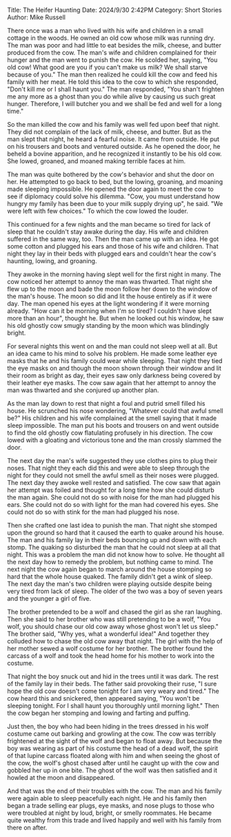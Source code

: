 Title: The Heifer Haunting
Date: 2024/9/30 2:42PM
Category: Short Stories
Author: Mike Russell

There once was a man who lived with his wife and children in a small cottage in the woods. He owned an old cow whose milk was running dry. The man was poor and had little to eat besides the milk, cheese, and butter produced from the cow. The man's wife and children complained for their hunger and the man went to punish the cow. He scolded her, saying, "You old cow! What good are you if you can't make us milk? We shall starve because of you." The man then realized he could kill the cow and feed his family with her meat. He told this idea to the cow to which she responded, "Don't kill me or I shall haunt you." The man responded, "You shan't frighten me any more as a ghost than you do while alive by causing us such great hunger. Therefore, I will butcher you and we shall be fed and well for a long time."

So the man killed the cow and his family was well fed upon beef that night. They did not complain of the lack of milk, cheese, and butter. But as the man slept that night, he heard a fearful noise. It came from outside. He put on his trousers and boots and ventured outside. As he opened the door, he beheld a bovine apparition, and he recognized it instantly to be his old cow. She lowed, groaned, and moaned making terrible faces at him.

The man was quite bothered by the cow's behavior and shut the door on her. He attempted to go back to bed, but the lowing, groaning, and moaning made sleeping impossible. He opened the door again to meet the cow to see if diplomacy could solve his dilemma. "Cow, you must understand how hungry my family has been due to your milk supply drying up", he said. "We were left with few choices." To which the cow lowed the louder.

This continued for a few nights and the man became so tired for lack of sleep that he couldn't stay awake during the day. His wife and children suffered in the same way, too. Then the man came up with an idea. He got some cotton and plugged his ears and those of his wife and children. That night they lay in their beds with plugged ears and couldn't hear the cow's haunting, lowing, and groaning.

They awoke in the morning having slept well for the first night in many. The cow noticed her attempt to annoy the man was thwarted. That night she flew up to the moon and bade the moon follow her down to the window of the man's house. The moon so did and lit the house entirely as if it were day. The man opened his eyes at the light wondering if it were morning already. "How can it be morning when I'm so tired? I couldn't have slept more than an hour", thought he. But when he looked out his window, he saw his old ghostly cow smugly standing by the moon which was blindingly bright.

For several nights this went on and the man could not sleep well at all. But an idea came to his mind to solve his problem. He made some leather eye masks that he and his family could wear while sleeping. That night they tied the eye masks on and though the moon shown through their window and lit their room as bright as day, their eyes saw only darkness being covered by their leather eye masks. The cow saw again that her attempt to annoy the man was thwarted and she conjured up another plan.

As the man lay down to rest that night a foul and putrid smell filled his house. He scrunched his nose wondering, "Whatever could that awful smell be?" His children and his wife complained at the smell saying that it made sleep impossible. The man put his boots and trousers on and went outside to find the old ghostly cow flatulating profusely in his direction. The cow lowed with a gloating and victorious tone and the man crossly slammed the door.

The next day the man's wife suggested they use clothes pins to plug their noses. That night they each did this and were able to sleep through the night for they could not smell the awful smell as their noses were plugged. The next day they awoke well rested and satisfied. The cow saw that again her attempt was foiled and thought for a long time how she could disturb the man again. She could not do so with noise for the man had plugged his ears. She could not do so with light for the man had covered his eyes. She could not do so with stink for the man had plugged his nose.

Then she crafted one last idea to punish the man. That night she stomped upon the ground so hard that it caused the earth to quake around his house. The man and his family lay in their beds bouncing up and down with each stomp. The quaking so disturbed the man that he could not sleep at all that night. This was a problem the man did not know how to solve. He thought all the next day how to remedy the problem, but nothing came to mind. The next night the cow again began to march around the house stomping so hard that the whole house quaked. The family didn't get a wink of sleep. The next day the man's two children were playing outside despite being very tired from lack of sleep. The older of the two was a boy of seven years and the younger a girl of five.

The brother pretended to be a wolf and chased the girl as she ran laughing. Then she said to her brother who was still pretending to be a wolf, "You wolf, you should chase our old cow away whose ghost won't let us sleep." The brother said, "Why yes, what a wonderful idea!" And together they colluded how to chase the old cow away that night. The girl with the help of her mother sewed a wolf costume for her brother. The brother found the carcass of a wolf and took the head home for his mother to work into the costume.

That night the boy snuck out and hid in the trees until it was dark. The rest of the family lay in their beds. The father said provoking their ruse, "I sure hope the old cow doesn't come tonight for I am very weary and tired." The cow heard this and snickered, then appeared saying, "You won't be sleeping tonight. For I shall haunt you thoroughly until morning light." Then the cow began her stomping and lowing and farting and puffing.

Just then, the boy who had been hiding in the trees dressed in his wolf costume came out barking and growling at the cow. The cow was terribly frightened at the sight of the wolf and began to float away. But because the boy was wearing as part of his costume the head of a dead wolf, the spirit of that lupine carcass floated along with him and when seeing the ghost of the cow, the wolf's ghost chased after until he caught up with the cow and gobbled her up in one bite. The ghost of the wolf was then satisfied and it howled at the moon and disappeared.

And that was the end of their troubles with the cow. The man and his family were again able to sleep peacefully each night. He and his family then began a trade selling ear plugs, eye masks, and nose plugs to those who were troubled at night by loud, bright, or smelly roommates. He became quite wealthy from this trade and lived happily and well with his family from there on after.

